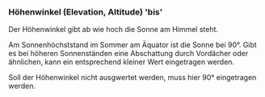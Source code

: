 ﻿### Höhenwinkel (Elevation, Altitude) 'bis'

Der Höhenwinkel gibt ab wie hoch die Sonne am Himmel steht.

Am Sonnenhöchststand im Sommer am Äquator ist die Sonne bei 90°. 
Gibt es bei höheren Sonnenständen eine Abschattung durch Vordächer oder ähnlichen, kann ein entsprechend kleiner Wert eingetragen werden.

Soll der Höhenwinkel nicht ausgwertet werden, muss hier 90° eingetragen werden.


